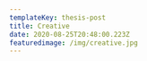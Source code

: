 ```yaml
---
templateKey: thesis-post
title: Creative
date: 2020-08-25T20:48:00.223Z
featuredimage: /img/creative.jpg
---
```

